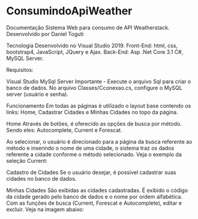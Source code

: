 # ConsumindoApiWeather

Documentação 
Sistema Web para consumo de API Weatherstack. Desenvolvido por Daniel Toguti 

Tecnologia
Desenvolvido no Visual Studio 2019. 
Front-End: html, css, bootstrap4, JavaScript, JQuery e Ajax.
Back-End: Asp .Net Core 3.1 C#, MySQL Server.

Requisitos:

Visual Studio
MySql Server 
Importante - Execute o arquivo Sql para criar o banco de dados. No arquivo Classes/Cconexao.cs, configure o MySQL server (usuário e senha).

Funcionamento
Em todas as páginas é utilizado o layout base contendo os links: Home, Cadastrar Cidades e Minhas Cidades no topo da página.


Home 
Através de botões, é oferecido as opções de busca por método. Sendo eles: Autocomplete, Current e Forescat.

Ao selecionar, o usuário é direcionado para a página da busca referente ao método e inserindo o nome de uma cidade, o sistema traz os dados referente a cidade conforme o método selecionado. Veja o exemplo da seleção Current: 
 


Cadastro de Cidades
Se o usuário desejar, é possível cadastrar suas cidades no banco de dados.
 

Minhas Cidades
São exibidas as cidades cadastradas. É exibido o código da cidade gerado pelo banco de dados e o nome por ordem alfabética. 
Com as funções de busca (Current, Forescat e Autocomplete), editar e excluir.
Veja na imagem abaixo:
 
